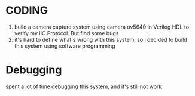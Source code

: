 # CODING
1. build a camera capture system using camera ov5640 in Verilog HDL to verify my IIC Protocol. But find some bugs
2. it's hard to define what's wrong with this system, so i decided to build this system using software programming

# Debugging
spent a lot of time debugging this system, and it's still not work

